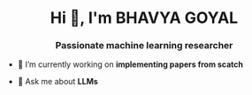 <h1 align="center">Hi 👋, I'm BHAVYA GOYAL</h1>
<h3 align="center">Passionate machine learning researcher</h3>

- 🔭 I’m currently working on **implementing papers from scatch**

- 💬 Ask me about **LLMs**

